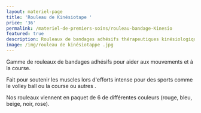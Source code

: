 ```yaml
---
layout: materiel-page
title: 'Rouleau de Kinésiotape '
price: '36'
permalink: /materiel-de-premiers-soins/rouleau-bandage-Kinesio
featured: true
description: Rouleaux de bandages adhésifs thérapeutiques kinésiologiques | Lambert RCR
image: /img/rouleau de kinésiotappe .jpg
---
```

Gamme de rouleaux de bandages adhésifs pour aider aux mouvements et à la course. 

Fait pour soutenir les muscles lors d'efforts intense pour des sports comme le volley ball ou la course ou autres .

Nos rouleaux viennent en paquet de 6 de différentes couleurs (rouge, bleu, beige, noir, rose).
